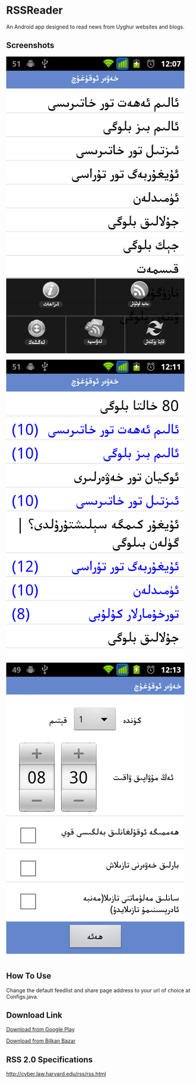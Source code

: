 RSSReader
=========

An Android app designed to read news from Uyghur websites and blogs. 

Screenshots
---------
![screenshot](screenshots/001.png)

![screenshot](screenshots/002.png)

![screenshot](screenshots/003.png)

How To Use
---------
Change the default feedlist and share page address to your url of choice at Configs.java.

Download Link
---------
[Download from Google Play](https://play.google.com/store/apps/details?id=net.uyghurdev.avaroid.rssreader)

[Download from Bilkan Bazar](http://bazar.bilkan.net/App.aspx?id=89)

RSS 2.0 Specifications
---------
http://cyber.law.harvard.edu/rss/rss.html
